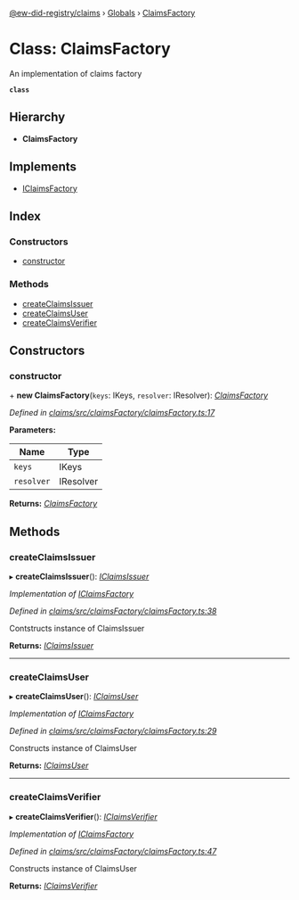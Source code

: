 [@ew-did-registry/claims](../README.md) › [Globals](../globals.md) › [ClaimsFactory](claimsfactory.md)

# Class: ClaimsFactory

An implementation of claims factory

**`class`** 

## Hierarchy

* **ClaimsFactory**

## Implements

* [IClaimsFactory](../interfaces/iclaimsfactory.md)

## Index

### Constructors

* [constructor](claimsfactory.md#constructor)

### Methods

* [createClaimsIssuer](claimsfactory.md#createclaimsissuer)
* [createClaimsUser](claimsfactory.md#createclaimsuser)
* [createClaimsVerifier](claimsfactory.md#createclaimsverifier)

## Constructors

###  constructor

\+ **new ClaimsFactory**(`keys`: IKeys, `resolver`: IResolver): *[ClaimsFactory](claimsfactory.md)*

*Defined in [claims/src/claimsFactory/claimsFactory.ts:17](https://github.com/energywebfoundation/ew-did-registry/blob/9796cd6/packages/claims/src/claimsFactory/claimsFactory.ts#L17)*

**Parameters:**

Name | Type |
------ | ------ |
`keys` | IKeys |
`resolver` | IResolver |

**Returns:** *[ClaimsFactory](claimsfactory.md)*

## Methods

###  createClaimsIssuer

▸ **createClaimsIssuer**(): *[IClaimsIssuer](../interfaces/iclaimsissuer.md)*

*Implementation of [IClaimsFactory](../interfaces/iclaimsfactory.md)*

*Defined in [claims/src/claimsFactory/claimsFactory.ts:38](https://github.com/energywebfoundation/ew-did-registry/blob/9796cd6/packages/claims/src/claimsFactory/claimsFactory.ts#L38)*

Contstructs instance of ClaimsIssuer

**Returns:** *[IClaimsIssuer](../interfaces/iclaimsissuer.md)*

___

###  createClaimsUser

▸ **createClaimsUser**(): *[IClaimsUser](../interfaces/iclaimsuser.md)*

*Implementation of [IClaimsFactory](../interfaces/iclaimsfactory.md)*

*Defined in [claims/src/claimsFactory/claimsFactory.ts:29](https://github.com/energywebfoundation/ew-did-registry/blob/9796cd6/packages/claims/src/claimsFactory/claimsFactory.ts#L29)*

Constructs instance of ClaimsUser

**Returns:** *[IClaimsUser](../interfaces/iclaimsuser.md)*

___

###  createClaimsVerifier

▸ **createClaimsVerifier**(): *[IClaimsVerifier](../interfaces/iclaimsverifier.md)*

*Implementation of [IClaimsFactory](../interfaces/iclaimsfactory.md)*

*Defined in [claims/src/claimsFactory/claimsFactory.ts:47](https://github.com/energywebfoundation/ew-did-registry/blob/9796cd6/packages/claims/src/claimsFactory/claimsFactory.ts#L47)*

Constructs instance of ClaimsUser

**Returns:** *[IClaimsVerifier](../interfaces/iclaimsverifier.md)*
